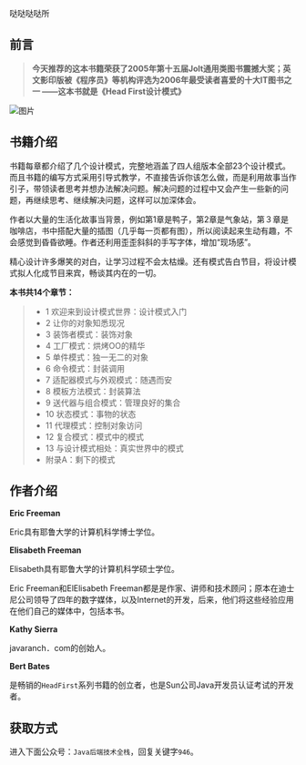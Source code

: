 哒哒哒哒所

## 前言

> **今天推荐的这本书籍荣获了2005年第十五届Jolt通用类图书震撼大奖；英文影印版被《程序员》等机构评选为2006年最受读者喜爱的十大IT图书之一 ——这本书就是《Head First设计模式》**

![图片](http://mmbiz.qpic.cn/mmbiz/bLmy0N4HIad2jqG8do8kqBxHiaKKrsr7ibSIFhtgRhyPJrFjRlN6E94ycxxZhDFn6w5icViawKCtH0g73ve3VqFu7w/640?wx_fmt=jpeg&tp=webp&wxfrom=5&wx_lazy=1&wx_co=1)

## 书籍介绍

书籍每章都介绍了几个设计模式，完整地涵盖了四人组版本全部23个设计模式。而且书籍的编写方式采用引导式教学，不直接告诉你该怎么做，而是利用故事当作引子，带领读者思考并想办法解决问题。解决问题的过程中又会产生一些新的问题，再继续思考、继续解决问题，这样可以加深体会。

作者以大量的生活化故事当背景，例如第1章是鸭子，第2章是气象站，第３章是咖啡店，书中搭配大量的插图（几乎每一页都有图），所以阅读起来生动有趣，不会感觉到昏昏欲睡。作者还利用歪歪斜斜的手写字体，增加“现场感”。

精心设计许多爆笑的对白，让学习过程不会太枯燥。还有模式告白节目，将设计模式拟人化成节目来宾，畅谈其内在的一切。

**本书共14个章节：**

> - 1 欢迎来到设计模式世界：设计模式入门
> - 2 让你的对象知悉现况
> - 3 装饰者模式：装饰对象
> - 4 工厂模式：烘烤OO的精华
> - 5 单件模式：独一无二的对象
> - 6 命令模式：封装调用
> - 7 适配器模式与外观模式：随遇而安
> - 8 模板方法模式：封装算法
> - 9 送代器与组合模式：管理良好的集合
> - 10 状态模式：事物的状态
> - 11 代理模式：控制对象访问
> - 12 复合模式：模式中的模式
> - 13 与设计模式相处：真实世界中的模式
> - 附录A：剩下的模式

## 作者介绍

**Eric Freeman**

Eric具有耶鲁大学的计算机科学博士学位。

**Elisabeth Freeman**

Elisabeth具有耶鲁大学的计算机科学硕士学位。

Eric Freeman和ElElisabeth Freeman都是是作家、讲师和技术顾问；原本在迪士尼公司领导了四年的数字媒体，以及Internet的开发，后来，他们将这些经验应用在他们自己的媒体中，包括本书。

**Kathy Sierra**

javaranch．com的创始人。

**Bert Bates**

是畅销的`HeadFirst`系列书籍的创立者，也是Sun公司Java开发员认证考试的开发者。

## 获取方式

进入下面公众号：`Java后端技术全栈`，回复关键字`946`。 



